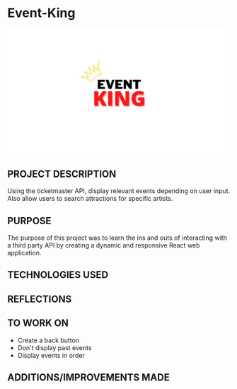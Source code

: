 # Event-King
![My Image](CONNECT..jpg)

## PROJECT DESCRIPTION

Using the ticketmaster API, display relevant events depending on user input. Also allow users to search attractions for specific artists.  



## PURPOSE

The purpose of this project was to learn the ins and outs of interacting with a third party API by creating a dynamic and responsive React web application. 

## TECHNOLOGIES USED

## REFLECTIONS




## TO WORK ON

* Create a back button
* Don't display past events
* Display events in order


## ADDITIONS/IMPROVEMENTS MADE



